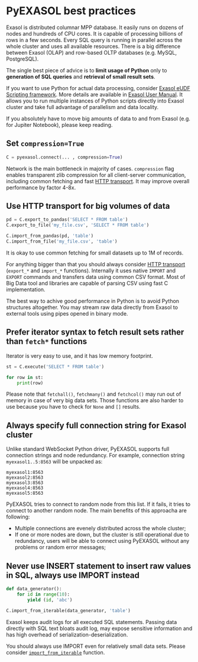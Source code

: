 # PyEXASOL best practices

Exasol is distributed columnar MPP database. It easily runs on dozens of nodes and hundreds of CPU cores. It is capable of processing billions of rows in a few seconds. Every SQL query is running in parallel across the whole cluster and uses all available resources. There is a big difference between Exasol (OLAP) and row-based OLTP databases (e.g. MySQL, PostgreSQL).

The single best piece of advice is to **limit usage of Python** only to **generation of SQL queries** and **retrieval of small result sets**.

If you want to use Python for actual data processing, consider [Exasol eUDF Scripting framework](https://www.exasol.com/portal/display/SOL/UDFs+and+In-Database+Analytics). More details are available in [Exasol User Manual](https://www.exasol.com/support/secure/attachment/56160/EXASOL_User_Manual-6.0.5-en.pdf). It allows you to run multiple instances of Python scripts directly into Exasol cluster and take full advantage of parallelism and data locality.

If you absolutely have to move big amounts of data to and from Exasol (e.g. for Jupiter Notebook), please keep reading.

## Set `compression=True`

```python
C = pyexasol.connect(... , compression=True)
```

Network is the main bottleneck in majority of cases. `compression` flag enables transparent zlib compression for all client-server communication, including common fetching and fast [HTTP transport](/docs/HTTP_TRANSPORT.md). It may improve overall performance by factor 4-8x.

## Use HTTP transport for big volumes of data

```python
pd = C.export_to_pandas('SELECT * FROM table')
C.export_to_file('my_file.csv', 'SELECT * FROM table')

C.import_from_pandas(pd, 'table')
C.import_from_file('my_file.csv', 'table')
```

It is okay to use common fetching for small datasets up to 1M of records.

For anything bigger than that you should always consider [HTTP transport](/docs/HTTP_TRANSPORT.md) (`export_*` and `import_*` functions). Internally it uses native `IMPORT` and `EXPORT` commands and transfers data using common CSV format. Most of Big Data tool and libraries are capable of parsing CSV using fast C implementation.

The best way to achive good performance in Python is to avoid Python structures altogether. You may stream raw data directly from Exasol to external tools using pipes opened in binary mode.

## Prefer iterator syntax to fetch result sets rather than `fetch*` functions

Iterator is very easy to use, and it has low memory footprint.

```python
st = C.execute('SELECT * FROM table')

for row in st:
    print(row)
```

Please note that `fetchall()`, `fetchmany()` and `fetchcol()` may run out of memory in case of very big data sets. Those functions are also harder to use because you have to check for `None` and `[]` results.

## Always specify full connection string for Exasol cluster

Unlike standard WebSocket Python driver, PyEXASOL supports full connection strings and node redundancy. For example, connection string `myexasol1..5:8563` will be unpacked as:

```
myexasol1:8563
myexasol2:8563
myexasol3:8563
myexasol4:8563
myexasol5:8563
```

PyEXASOL tries to connect to random node from this list. If it fails, it tries to connect to another random node. The main benefits of this approacha are following:

- Multiple connections are evenely distributed across the whole cluster;
- If one or more nodes are down, but the cluster is still operational due to redundancy, users will be able to connect using PyEXASOL without any problems or random error messages;

## Never use INSERT statement to insert raw values in SQL, always use IMPORT instead

```python
def data_generator():
    for id in range(10):
        yield (id, 'abc')

C.import_from_iterable(data_generator, 'table')
```

Exasol keeps audit logs for all executed SQL statements. Passing data directly with SQL text bloats audit log, may expose sensitive information and has high overhead of serialization-deserialization.

You should always use IMPORT even for relatively small data sets. Please consider [`import_from_iterable`](/docs/REFERENCE.md#import_from_iterable) function.

